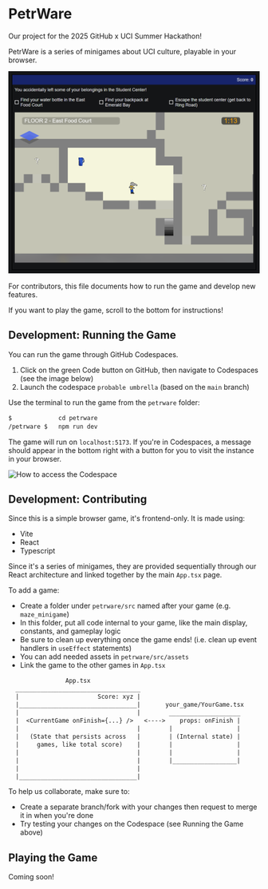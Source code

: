 # PetrWare

Our project for the 2025 GitHub x UCI Summer Hackathon!

PetrWare is a series of minigames about UCI culture, playable in your browser.

![A screenshot of the Maze minigame](screenshots/Screenshot_MazeMinigame.png)

For contributors, this file documents how to run the game and develop new features.

If you want to play the game, scroll to the bottom for instructions!

## Development: Running the Game
You can run the game through GitHub Codespaces.
1. Click on the green Code button on GitHub, then navigate to Codespaces (see the image below)
2. Launch the codespace `probable umbrella` (based on the `main` branch)

Use the terminal to run the game from the `petrware` folder:
```sh
$             cd petrware
/petrware $   npm run dev
```

The game will run on `localhost:5173`.
If you're in Codespaces, a message should appear in the bottom right
with a button for you to visit the instance in your browser.

![How to access the Codespace](screenshots/Screenshot_Codespace.png)

## Development: Contributing
Since this is a simple browser game, it's frontend-only. It is made using:
- Vite
- React
- Typescript

Since it's a series of minigames, they are provided sequentially through our React architecture
and linked together by the main `App.tsx` page.

To add a game:
- Create a folder under `petrware/src` named after your game (e.g. `maze_minigame`)
- In this folder, put all code internal to your game, like the main display, constants, and gameplay logic
- Be sure to clean up everything once the game ends! (i.e. clean up event handlers in `useEffect` statements)
- You can add needed assets in `petrware/src/assets`
- Link the game to the other games in `App.tsx`
```
                App.tsx
  ___________________________________
  |                      Score: xyz |
  |_________________________________|       your_game/YourGame.tsx
  |                                 |        ____________________
  |  <CurrentGame onFinish={...} />   <---->    props: onFinish |
  |                                 |        |                  |
  |   (State that persists across   |        | (Internal state) |
  |     games, like total score)    |        |                  |
  |                                 |        |                  |
  |                                 |        |__________________|
  |                                 |
  |_________________________________|
```
To help us collaborate, make sure to:
- Create a separate branch/fork with your changes then request to merge it in when you're done
- Try testing your changes on the Codespace (see Running the Game above)

## Playing the Game
Coming soon!
